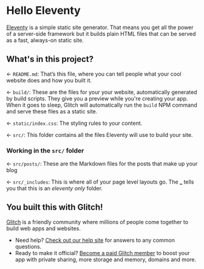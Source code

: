 # Hello Eleventy

[Eleventy](https://www.11ty.dev/) is a simple static site generator. That means you get all the power of a server-side framework but it builds plain HTML files that can be served as a fast, always-on static site.

## What's in this project?

← `README.md`: That’s this file, where you can tell people what your cool website does and how you built it.

← `build/`: These are the files for your your website, automatically generated by build scripts. They give you a preview while you're creating your app. When it goes to sleep, Glitch will automatically run the `build` NPM command and serve these files as a static site.

← `static/index.css`: The styling rules to your content.

← `src/`: This folder contains all the files Eleventy will use to build your site.

### Working in the `src/` folder

← `src/posts/`: These are the Markdown files for the posts that make up your blog

← `src/_includes`: This is where all of your page level layouts go. The **\_** tells you that this is an _eleventy only_ folder.

## You built this with Glitch!

[Glitch](https://glitch.com) is a friendly community where millions of people come together to build web apps and websites.

- Need help? [Check out our help site](https://help.glitch.com/) for answers to any common questions.
- Ready to make it official? [Become a paid Glitch member](https://glitch.com/pricing) to boost your app with private sharing, more storage and memory, domains and more.
